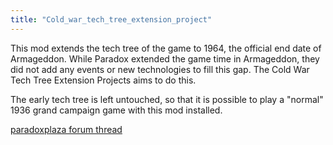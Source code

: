 ```yaml
---
title: "Cold_war_tech_tree_extension_project"
---
```


This mod extends the tech tree of the game to 1964, the official end
date of Armageddon. While Paradox extended the game time in Armageddon,
they did not add any events or new technologies to fill this gap. The
Cold War Tech Tree Extension Projects aims to do this.

The early tech tree is left untouched, so that it is possible to play a
"normal" 1936 grand campaign game with this mod installed.

[paradoxplaza forum
thread](http://forum.paradoxplaza.com/forum/showthread.php?t=376965)
